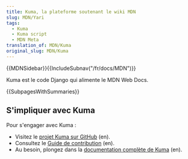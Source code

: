 ```yaml
---
title: Kuma, la plateforme soutenant le wiki MDN
slug: MDN/Yari
tags:
  - Kuma
  - Kuma script
  - MDN Meta
translation_of: MDN/Kuma
original_slug: MDN/Kuma
---
```

<div>{{MDNSidebar}}{{IncludeSubnav("/fr/docs/MDN")}}</div>

<p>Kuma est le code Django qui alimente le MDN Web Docs.</p>

<p>{{SubpagesWithSummaries}}</p>

<h2 id="Simpliquer_avec_Kuma">S'impliquer avec Kuma</h2>

<p>Pour s'engager avec Kuma :</p>

<ul>
 <li>Visitez le <a href="https://github.com/mdn/kuma">projet Kuma sur GitHub</a> (en).</li>
 <li>Consultez le <a href="https://github.com/mdn/kuma/blob/master/CONTRIBUTING.md">Guide de contribution</a> (en).</li>
 <li>Au besoin, plongez dans la <a href="http://kuma.readthedocs.org/en/latest/">documentation complète de Kuma</a> (en).</li>
</ul>
